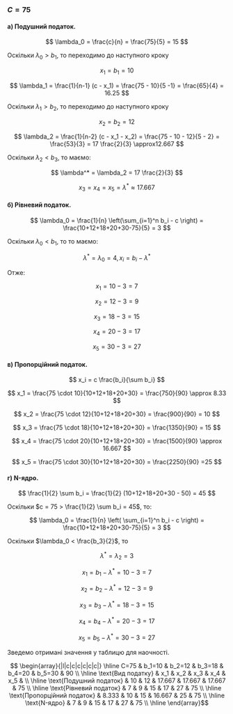 ### $C=75$


#### а) Подушний податок.

$$ \lambda_0 = \frac{c}{n} = \frac{75}{5} = 15 $$

Оскільки $\lambda_0 > b_1$, то переходимо до наступного кроку

$$ x_1 = b_1 = 10 $$

$$ \lambda_1 = \frac{1}{n-1} (c - x_1) = \frac{75 - 10}{5 -1} = \frac{65}{4} = 16.25 $$

Оскільки $\lambda_1 > b_2$, то переходимо до наступного кроку

$$ x_2 = b_2 = 12 $$

$$ \lambda_2 = \frac{1}{n-2} (c - x_1 - x_2) = \frac{75 - 10 - 12}{5 - 2} = \frac{53}{3} = 17 \frac{2}{3} \approx12.667 $$

Оскільки $\lambda_2 < b_3$, то маємо:

$$ \lambda^* = \lambda_2 =  17 \frac{2}{3}  $$

$$ x_3 = x_4 = x_5 = \lambda^* \approx 17.667$$


#### б) Рівневий податок.

$$ \lambda_0 = \frac{1}{n} \left(\sum_{i=1}^n b_i - c \right) = \frac{10+12+18+20+30-75}{5} = 3 $$

Оскільки $\lambda_0 < b_1$, то то маємо:

$$ \lambda^* = \lambda_0 = 4, x_i = b_i - \lambda^* $$ 

Отже:

$$ x_1 = 10 - 3 = 7 $$ 

$$ x_2 = 12 - 3 = 9 $$ 

$$ x_3 = 18 - 3 = 15 $$ 

$$ x_4 = 20 - 3 = 17 $$ 

$$ x_5 = 30 - 3 = 27 $$ 

#### в) Пропорційний податок.

$$ x_i = c \frac{b_i}{\sum b_i} $$ 

$$ x_1 = \frac{75 \cdot 10}{10+12+18+20+30} = \frac{750}{90} \approx 8.33 $$ 

$$ x_2 = \frac{75 \cdot 12}{10+12+18+20+30} = \frac{900}{90} = 10 $$ 

$$ x_3 = \frac{75 \cdot 18}{10+12+18+20+30} = \frac{1350}{90} = 15 $$ 

$$ x_4 = \frac{75 \cdot 20}{10+12+18+20+30} = \frac{1500}{90} \approx 16.667 $$ 

$$ x_5 = \frac{75 \cdot 30}{10+12+18+20+30} = \frac{2250}{90} =25 $$ 

#### г) N-ядро.

$$ \frac{1}{2} \sum b_i = \frac{1}{2} (10+12+18+20+30 - 50) = 45 $$ 

Оскільки $c = 75 > \frac{1}{2} \sum b_i = 45$, то:

$$ \lambda_0 = \frac{1}{n} \left( \sum_{i=1}^n b_i - c \right) = \frac{10+12+18+20+30-75}{5} = 3 $$

Оскільки $\lambda_0 < \frac{b_3}{2}$, то

$$ \lambda^* = \lambda_2 =  3 $$

$$ x_1 = b_1 - \lambda^* = 10 -  3 = 7 $$

$$ x_2 = b_2 - \lambda^* = 12 -  3 = 9 $$

$$ x_3 = b_3 - \lambda^* = 18 -  3 = 15 $$

$$ x_4 = b_4 - \lambda^* = 20 -  3 = 17 $$

$$ x_5 = b_5 - \lambda^* = 30 -  3 = 27 $$

Зведемо отримані значення у таблицю для наочності.

$$ \begin{array}{|l|c|c|c|c|c|c|} \hline
    C=75                        & b_1=10 & b_2=12 & b_3=18 & b_4=20 & b_5=30 & 90 \\ \hline
    \text{Вид податку}          & x_1    & x_2    & x_3    & x_4    & x_5    &    \\ \hline
    \text{Подушний податок}     & 10     & 12     & 17.667 & 17.667 & 17.667 & 75 \\ \hline
    \text{Рівневий податок}     & 7      & 9      & 15     & 17     & 27     & 75 \\ \hline
    \text{Пропорційний податок} & 8.333  & 10     & 15     & 16.667 & 25     & 75 \\ \hline
    \text{N-ядро}               & 7      & 9      & 15     & 17     & 27     & 75 \\ \hline
\end{array}$$